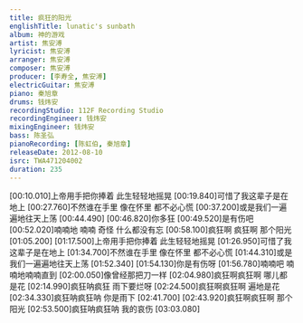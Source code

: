 ```yaml
---
title: 疯狂的阳光
englishTitle: lunatic's sunbath
album: 神的游戏
artist: 焦安溥
lyricist: 焦安溥
arranger: 焦安溥
composer: 焦安溥
producer: [李寿全, 焦安溥]
electricGuitar: 焦安溥
piano: 秦旭章
drums: 钱炜安
recordingStudio: 112F Recording Studio
recordingEngineer: 钱炜安
mixingEngineer: 钱炜安
bass: 陈圣弘
pianoRecording: [陈虹伯, 秦旭章]
releaseDate: 2012-08-10
isrc: TWA471204002
duration: 235
---
```

[00:10.010]上帝用手把你捧着 此生轻轻地摇晃
[00:19.840]可惜了我这辈子是在地上
[00:27.760]不然谁在手里 像在怀里 都不必心慌
[00:37.200]或是我们一遍遍地往天上荡
[00:44.490]
[00:46.820]你多狂
[00:49.520]是有伤吧
[00:52.020]喃喃地 喃喃 奇怪 什么都没有忘
[00:58.100]疯狂啊 疯狂啊 那个阳光
[01:05.200]
[01:17.500]上帝用手把你捧着 此生轻轻地摇晃
[01:26.950]可惜了我这辈子是在地上
[01:34.700]不然谁在手里 像在怀里 都不必心慌
[01:44.310]或是我们一遍遍地往天上荡
[01:52.340]
[01:54.130]你是有伤呀
[01:56.780]喃喃吧 喃喃地喃喃直到
[02:00.050]像曾经那把刀一样
[02:04.980]疯狂啊疯狂啊 哪儿都是花
[02:14.990]疯狂呐疯狂 雨下要烂呀
[02:24.500]疯狂啊疯狂啊 遍地是花
[02:34.330]疯狂呐疯狂呐 你是雨下
[02:41.700]
[02:43.920]疯狂啊疯狂啊 那个阳光
[02:53.500]疯狂呐疯狂呐 我的哀伤
[03:03.080]